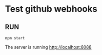# Test github webhooks

## RUN

```
npm start
```

The server is running [http://localhost:8088](http://localhost:8088)
